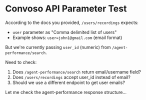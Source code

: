 # Convoso API Parameter Test

According to the docs you provided, `/users/recordings` expects:
- `user` parameter as "Comma delimited list of users"
- Example shows: `user=john1@gmail.com` (email format)

But we're currently passing `user_id` (numeric) from `/agent-performance/search`.

Need to check:
1. Does `/agent-performance/search` return email/username field?
2. Does `/users/recordings` accept user_id instead of email?
3. Should we use a different endpoint to get user emails?

Let me check the agent-performance response structure...
